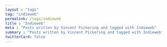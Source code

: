 ```yaml
---
layout : "tags"
tag: "indieweb"
permalink: /tags/indieweb
title : "Indieweb"
meta : "Posts written by Vincent Pickering and tagged with Indieweb"
summary : "Posts written by Vincent Pickering and tagged with Indieweb"
twitterCard: false
---
```

